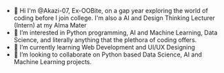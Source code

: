 - 👋 Hi I'm @Akazi-07, Ex-OOBite, on a gap year exploring the world of coding before I join college. I'm also a AI and Design Thinking Lecturer (Intern) at my Alma Mater
- 👀 I’m interested in Python programming, AI and Machine Learning, Data Science, and literally anything that the plethora of coding offers.
- 🌱 I’m currently learning Web Development and UI/UX Designing 
- 💞️ I’m looking to collaborate on Python based Data Science, AI and Machine Learning projects.


<!---
Akazi-07/Akazi-07 is a ✨ special ✨ repository because its `README.md` (this file) appears on your GitHub profile.
You can click the Preview link to take a look at your changes.
--->
